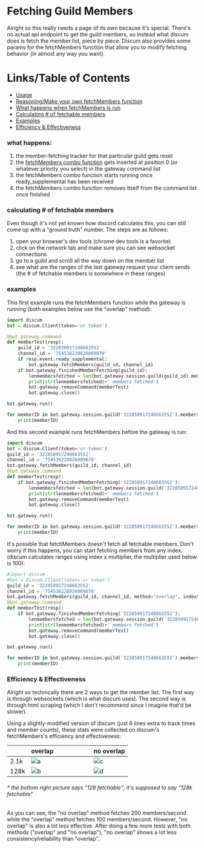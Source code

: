 # Fetching Guild Members
Alright so this really needs a page of its own because it's special. There's no actual api endpoint to get the guild members, so instead what discum does is fetch the member list, piece by piece. Discum also provides some params for the fetchMembers function that allow you to modify fetching behavior (in almost any way you want).
# Links/Table of Contents
- [Usage](https://github.com/Merubokkusu/Discord-S.C.U.M/blob/master/docs/using.md#fetch-guild-members)
- [Reasoning/Make your own fetchMembers function](https://arandomnewaccount.gitlab.io/discord-unofficial-docs/lazy_guilds.html)
- [What happens when fetchMembers is run](#what-happens)
- [Calculating # of fetchable members]()
- [Examples](#examples)
- [Efficiency & Effectiveness](#efficiency--effectiveness)

### what happens:
1) the member-fetching tracker for that particular guild gets reset
2) the [fetchMembers combo function](https://github.com/Merubokkusu/Discord-S.C.U.M/blob/37a4c66713aac5111fa5fe14aebb866197cf2877/discum/gateway/guild/combo.py#L67) gets inserted at position 0 (or whatever priority you select) in the gateway command list
3) the fetchMembers combo function starts running once ready_supplemental has been received
4) the fetchMembers combo function removes itself from the command list once finished

### calculating # of fetchable members
Even though it's not yet known how discord calculates this, you can still come up with a "ground truth" number. The steps are as follows:
1) open your browser's dev tools (chrome dev tools is a favorite)
2) click on the network tab and make sure you can see websocket connections
3) go to a guild and scroll all the way down on the member list
4) see what are the ranges of the last gateway request your client sends (the # of fetchable members is somewhere in these ranges)

### examples

This first example runs the fetchMembers function while the gateway is running (both examples below use the "overlap" method):
```python
import discum
bot = discum.Client(token='ur token')

@bot.gateway.command
def memberTest(resp):
	guild_id = '322850917248663552'
	channel_id = '754536220826009670'
	if resp.event.ready_supplemental:
		bot.gateway.fetchMembers(guild_id, channel_id)
	if bot.gateway.finishedMemberFetching(guild_id):
		lenmembersfetched = len(bot.gateway.session.guild(guild_id).members)
		print(str(lenmembersfetched)+' members fetched')
		bot.gateway.removeCommand(memberTest)
		bot.gateway.close()

bot.gateway.run()

for memberID in bot.gateway.session.guild('322850917248663552').members:
	print(memberID)
```
And this second example runs fetchMembers before the gateway is run:
```python
import discum
bot = discum.Client(token='ur token')
guild_id = '322850917248663552'
channel_id = '754536220826009670'
bot.gateway.fetchMembers(guild_id, channel_id)
@bot.gateway.command
def memberTest(resp):
	if bot.gateway.finishedMemberFetching('322850917248663552'):
		lenmembersfetched = len(bot.gateway.session.guild('322850917248663552').members)
		print(str(lenmembersfetched)+' members fetched')
		bot.gateway.removeCommand(memberTest)
		bot.gateway.close()

bot.gateway.run()

for memberID in bot.gateway.session.guild('322850917248663552').members:
	print(memberID)
```
It's possible that fetchMembers doesn't fetch all fetchable members. Don't worry if this happens, you can start fetching members from any index. (discum calculates ranges using index x multiplier, the multiplier used below is 100):
```python
#import discum
#bot = discum.Client(token='ur token')
guild_id = '322850917248663552'
channel_id = '754536220826009670'
bot.gateway.fetchMembers(guild_id, channel_id, method="overlap", indexStart=50, reset=False) #overlap method means multiplier is 100, reset is False because you want to keep previous data
@bot.gateway.command
def memberTest(resp):
	if bot.gateway.finishedMemberFetching('322850917248663552'):
		lenmembersfetched = len(bot.gateway.session.guild('322850917248663552').members)
		print(str(lenmembersfetched)+' members fetched')
		bot.gateway.removeCommand(memberTest)
		bot.gateway.close()

bot.gateway.run()

for memberID in bot.gateway.session.guild('322850917248663552').members:
	print(memberID)
```

### Efficiency & Effectiveness
Alright so technically there are 2 ways to get the member list. The first way is through websockets (which is what discum uses). The second way is through html scraping (which I don't recommend since I imagine that'd be slower).
  
Using a slightly-modified version of discum (just 6 lines extra to track times and member counts), these stats were collected on discum's fetchMembers's efficiency and effectiveness:

|      | overlap&nbsp; &nbsp; &nbsp; &nbsp; &nbsp; &nbsp; &nbsp; &nbsp; &nbsp; &nbsp; &nbsp; | no overlap |
|------|---------|------------|
| 2.1k |![a](https://raw.githubusercontent.com/Merubokkusu/Discord-S.C.U.M/master/docs/memberFetchingStats/2100a.jpg)    |![c](https://raw.githubusercontent.com/Merubokkusu/Discord-S.C.U.M/master/docs/memberFetchingStats/2100b.jpg)       |
| 128k |![b](https://raw.githubusercontent.com/Merubokkusu/Discord-S.C.U.M/master/docs/memberFetchingStats/128ka.jpg)    |![d](https://raw.githubusercontent.com/Merubokkusu/Discord-S.C.U.M/master/docs/memberFetchingStats/128kb.jpg)       |
###### \* the bottom right picture says "128 fetchable"; it's supposed to say "128k fetchable"

As you can see, the "no overlap" method fetches 200 members/second while the "overlap" method fetches 100 members/second. However, "no overlap" is also a lot less effective. After doing a few more tests with both methods ("overlap" and "no overlap"), "no overlap" shows a lot less consistency/reliability than "overlap".
